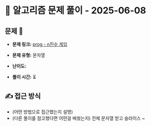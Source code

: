 # 📝 알고리즘 문제 풀이 - 2025-06-08

## 문제 📖

- **문제 링크:** [prog - n진수 게임](https://school.programmers.co.kr/learn/courses/30/lessons/17687?language=javascript)

- **문제 유형:** 문자열

- **난이도:**

- **풀이 시간:** ⏳

## ✍ 접근 방식

- (어떤 방법으로 접근했는지 설명)
- (다른 풀이를 참고했다면 어떤걸 배웠는지)
  전체 문자열 받고 슬라이스 ~
